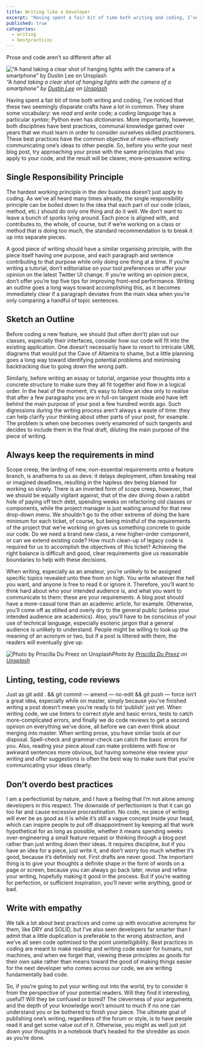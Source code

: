 ```yaml
---
title: Writing like a Developer
excerpt: "Having spent a fair bit of time both writing and coding, I’ve noticed that these two seemingly disparate crafts have a lot in common. They share some vocabulary: we *read* and *write* code; a coding *language* has a particular *syntax*; Python even has *dictionaries*. More importantly, however, both disciplines have best practices, communal knowledge gained over years that we must learn in order to consider ourselves skilled practitioners. These best practices have the common objective of more-effectively communicating one’s ideas to other people"
published: true
categories:
  - writing
  - bestpractices
---
```


Prose and code aren’t so different after all

![“A hand taking a clear shot of hanging lights with the camera of a smartphone” by [Dustin Lee](https://unsplash.com/@dustinlee?utm_source=medium&utm_medium=referral) on [Unsplash](https://unsplash.com?utm_source=medium&utm_medium=referral)](https://cdn-images-1.medium.com/max/8000/0*eAb05VbkEMFdwDql)*“A hand taking a clear shot of hanging lights with the camera of a smartphone” by [Dustin Lee](https://unsplash.com/@dustinlee?utm_source=medium&utm_medium=referral) on [Unsplash](https://unsplash.com?utm_source=medium&utm_medium=referral)*

Having spent a fair bit of time both writing and coding, I’ve noticed that these two seemingly disparate crafts have a lot in common. They share some vocabulary: we *read* and *write* code; a coding *language* has a particular *syntax*; Python even has *dictionaries*. More importantly, however, both disciplines have best practices, communal knowledge gained over years that we must learn in order to consider ourselves skilled practitioners. These best practices have the common objective of more-effectively communicating one’s ideas to other people. So, before you write your next blog post, try approaching your prose with the same principles that you apply to your code, and the result will be clearer, more-persuasive writing.

## **Single Responsibility Principle**

The hardest working principle in the dev business doesn’t just apply to coding. As we’ve all heard many times already, the single responsibility principle can be boiled down to the idea that each part of our code (class, method, etc.) should do only one thing and do it well. We don’t want to leave a bunch of sporks lying around. Each piece is aligned with, and contributes to, the whole, of course, but if we’re working on a class or method that is doing too much, the standard recommendation is to break it up into separate pieces.

A good piece of writing should have a similar organising principle, with the piece itself having one purpose, and each paragraph and sentence contributing to that purpose while only doing one thing at a time. If you’re writing a tutorial, don’t editorialise on your tool preferences or offer your opinion on the latest Twitter UI change. If you’re writing an opinion piece, don’t offer you’re top five tips for improving front-end performance. Writing an outline goes a long ways toward accomplishing this, as it becomes immediately clear if a paragraph deviates from the main idea when you’re only comparing a handful of topic sentences.

## **Sketch an Outline**

Before coding a new feature, we should (but often don’t) plan out our classes, especially their interfaces, consider how our code will fit into the existing application. One doesn’t necessarily have to resort to intricate UML diagrams that would put the Cave of Altamira to shame, but a little planning goes a long way toward identifying potential problems and minimising backtracking due to going down the wrong path.

Similarly, before writing an essay or tutorial, organise your thoughts into a concrete structure to make sure they all fit together and flow in a logical order. In the heat of the moment, it’s easy to follow an idea only to realise that after a few paragraphs you are in full-on tangent mode and have left behind the main purpose of your post a few hundred words ago. Such digressions during the writing process aren’t always a waste of time: they can help clarify your thinking about other parts of your post, for example. The problem is when one becomes overly enamored of such tangents and decides to include them in the final draft, diluting the main purpose of the piece of writing.

## **Always keep the requirements in mind**

Scope creep, the larding of new, non-essential requirements onto a feature branch, is anathema to us as devs: it delays deployment, often breaking real or imagined deadlines, resulting in the hapless dev being blamed for working so slowly. There is an inverted form of scope creep, however, that we should be equally vigilant against, that of the dev diving down a rabbit hole of paying off tech debt, spending weeks on refactoring old classes or components, while the project manager is just waiting around for that new drop-down menu. We shouldn’t go to the other extreme of doing the bare minimum for each ticket, of course, but being mindful of the requirements of the project that we’re working on gives us something concrete to guide our code. Do we need a brand new class, a new higher-order component, or can we extend existing code? How much clean-up of legacy code is required for us to accomplish the objectives of this ticket? Achieving the right balance is difficult and good, clear requirements give us reasonable boundaries to help with these decisions.

When writing, especially as an amateur, you’re unlikely to be assigned specific topics revealed unto thee from on high. You write whatever the hell you want, and anyone is free to read it or ignore it. Therefore, you’ll want to think hard about who your intended audience is, and what you want to communicate to them: these are your requirements. A blog post should have a more-casual tone than an academic article, for example. Otherwise, you’ll come off as stilted and overly dry to the general public (unless your intended audience are academics). Also, you’ll have to be conscious of your use of technical language, especially esoteric jargon that a general audience is unlikely to understand. People might be willing to look up the meaning of an acronym or two, but if a post is littered with them, the readers will eventually give up.

![Photo by [Priscilla Du Preez](https://unsplash.com/@priscilladupreez?utm_source=medium&utm_medium=referral) on [Unsplash](https://unsplash.com?utm_source=medium&utm_medium=referral)](https://cdn-images-1.medium.com/max/10944/0*vFeIF14wRcjZ_Pzb)*Photo by [Priscilla Du Preez](https://unsplash.com/@priscilladupreez?utm_source=medium&utm_medium=referral) on [Unsplash](https://unsplash.com?utm_source=medium&utm_medium=referral)*

## **Linting, testing, code reviews**

Just as git add . && git commit — amend — no-edit && git push — force isn’t a great idea, especially while on master, simply because you’ve finished writing a post doesn’t mean you’re ready to hit ‘publish’ just yet. When writing code, we use linters to correct style and basic errors, tests to catch more-complicated errors, and finally we do code reviews to get a second opinion on everything we’ve done, all before we can even think about merging into master. When writing prose, you have similar tools at our disposal. Spell-check and grammar-check can catch the basic errors for you. Also, reading your piece aloud can make problems with flow or awkward sentences more obvious, but having someone else review your writing and offer suggestions is often the best way to make sure that you’re communicating your ideas clearly.

## **Don’t overdo best practices**

I am a perfectionist by nature, and I have a feeling that I’m not alone among developers in this respect. The downside of perfectionism is that it can go too far and cause excessive procrastination. No code, no piece of writing will ever be as good as it is while it’s still a vague concept inside your head, which can inspire people to put off disappointment by keeping all that work hypothetical for as long as possible, whether it means spending weeks over-engineering a small feature request or thinking through a blog post rather than just writing down their ideas. It requires discipline, but if you have an idea for a piece, just write it, and don’t worry too much whether it’s good, because it’s definitely not. First drafts are never good. The important thing is to give your thoughts a definite shape in the form of words on a page or screen, because you can always go back later, revise and refine your writing, hopefully making it good in the process. But if you’re waiting for perfection, or sufficient inspiration, you’ll never write anything, good or bad.

## **Write with empathy**

We talk a lot about best practices and come up with evocative acronyms for them, like DRY and SOLID, but I’ve also seen developers far smarter than I admit that a little duplication is preferable to the wrong abstraction, and we’ve all seen code optimised to the point unintelligibility. Best practices in coding are meant to make reading and writing code easier for humans, not machines, and when we forget that, viewing these principles as goods for their own sake rather than means toward the good of making things easier for the next developer who comes across our code, we are writing fundamentally bad code.

So, if you’re going to put your writing out into the world, try to consider it from the perspective of your potential readers. Will they find it interesting, useful? Will they be confused or bored? The cleverness of your arguments and the depth of your knowledge won’t amount to much if no one can understand you or be bothered to finish your piece. The ultimate goal of publishing one’s writing, regardless of the forum or style, is to have people read it and get some value out of it. Otherwise, you might as well just jot down your thoughts in a notebook that’s headed for the shredder as soon as you’re done.
